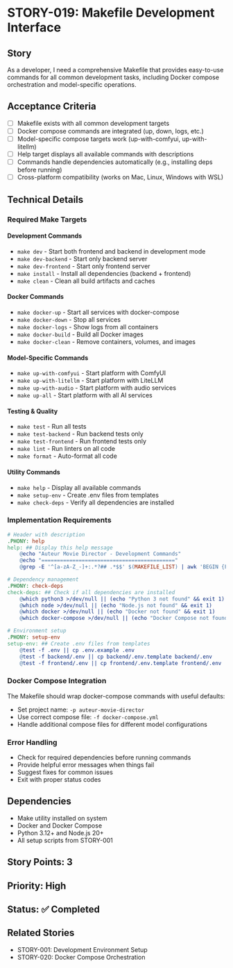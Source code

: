 # STORY-019: Makefile Development Interface

## Story
As a developer, I need a comprehensive Makefile that provides easy-to-use commands for all common development tasks, including Docker compose orchestration and model-specific operations.

## Acceptance Criteria
- [ ] Makefile exists with all common development targets
- [ ] Docker compose commands are integrated (up, down, logs, etc.)
- [ ] Model-specific compose targets work (up-with-comfyui, up-with-litellm)
- [ ] Help target displays all available commands with descriptions
- [ ] Commands handle dependencies automatically (e.g., installing deps before running)
- [ ] Cross-platform compatibility (works on Mac, Linux, Windows with WSL)

## Technical Details

### Required Make Targets

#### Development Commands
- `make dev` - Start both frontend and backend in development mode
- `make dev-backend` - Start only backend server
- `make dev-frontend` - Start only frontend server
- `make install` - Install all dependencies (backend + frontend)
- `make clean` - Clean all build artifacts and caches

#### Docker Commands
- `make docker-up` - Start all services with docker-compose
- `make docker-down` - Stop all services
- `make docker-logs` - Show logs from all containers
- `make docker-build` - Build all Docker images
- `make docker-clean` - Remove containers, volumes, and images

#### Model-Specific Commands
- `make up-with-comfyui` - Start platform with ComfyUI
- `make up-with-litellm` - Start platform with LiteLLM
- `make up-with-audio` - Start platform with audio services
- `make up-all` - Start platform with all AI services

#### Testing & Quality
- `make test` - Run all tests
- `make test-backend` - Run backend tests only
- `make test-frontend` - Run frontend tests only
- `make lint` - Run linters on all code
- `make format` - Auto-format all code

#### Utility Commands
- `make help` - Display all available commands
- `make setup-env` - Create .env files from templates
- `make check-deps` - Verify all dependencies are installed

### Implementation Requirements

```makefile
# Header with description
.PHONY: help
help: ## Display this help message
	@echo "Auteur Movie Director - Development Commands"
	@echo "==========================================="
	@grep -E '^[a-zA-Z_-]+:.*?## .*$$' $(MAKEFILE_LIST) | awk 'BEGIN {FS = ":.*?## "}; {printf "\033[36m%-20s\033[0m %s\n", $$1, $$2}'

# Dependency management
.PHONY: check-deps
check-deps: ## Check if all dependencies are installed
	@which python3 >/dev/null || (echo "Python 3 not found" && exit 1)
	@which node >/dev/null || (echo "Node.js not found" && exit 1)
	@which docker >/dev/null || (echo "Docker not found" && exit 1)
	@which docker-compose >/dev/null || (echo "Docker Compose not found" && exit 1)

# Environment setup
.PHONY: setup-env
setup-env: ## Create .env files from templates
	@test -f .env || cp .env.example .env
	@test -f backend/.env || cp backend/.env.template backend/.env
	@test -f frontend/.env || cp frontend/.env.template frontend/.env
```

### Docker Compose Integration

The Makefile should wrap docker-compose commands with useful defaults:
- Set project name: `-p auteur-movie-director`
- Use correct compose file: `-f docker-compose.yml`
- Handle additional compose files for different model configurations

### Error Handling

- Check for required dependencies before running commands
- Provide helpful error messages when things fail
- Suggest fixes for common issues
- Exit with proper status codes

## Dependencies
- Make utility installed on system
- Docker and Docker Compose
- Python 3.12+ and Node.js 20+
- All setup scripts from STORY-001

## Story Points: 3

## Priority: High

## Status: ✅ Completed

## Related Stories
- STORY-001: Development Environment Setup
- STORY-020: Docker Compose Orchestration